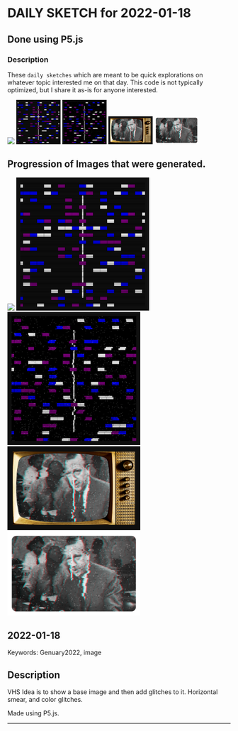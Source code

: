 # DAILY SKETCH for 2022-01-18

## Done using P5.js

### Description

These `daily sketches` which are meant to be quick explorations     on whatever topic interested me on that day. This code is not typically optimized, but I share it as-is     for anyone interested.

<img src = 'images/keep0.gif' width = '100'> <img src = 'images/keep_2022-01-18-21-11-14.png' width = '100'> <img src = 'images/keep_2022-01-18-21-24-31.png' width = '100'> <img src = 'images/keep_2022-01-18-22-25-15.png' width = '100'> <img src = 'images/keep_2022-01-19-10-56-45.png' width = '100'> 

## Progression of Images that were generated.

<img src = 'images/keep0.gif' width = '300'> 
<img src = 'images/keep_2022-01-18-21-11-14.png' width = '300'> 
<img src = 'images/keep_2022-01-18-21-24-31.png' width = '300'> 
<img src = 'images/keep_2022-01-18-22-25-15.png' width = '300'> 
<img src = 'images/keep_2022-01-19-10-56-45.png' width = '300'> 




## 2022-01-18
Keywords: Genuary2022, image
 

## Description 

 VHS
 Idea is to show a base image and then add glitches to it.
 Horizontal smear, and color glitches.
 

Made using P5.js. 

-----


